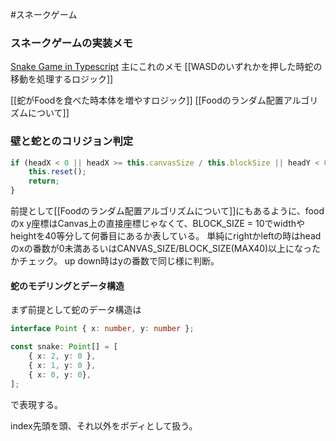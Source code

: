 #スネークゲーム
### スネークゲームの実装メモ 

[Snake Game in Typescript](https://github.com/devangtomar/typescript-snake-game)
主にこれのメモ
[[WASDのいずれかを押した時蛇の移動を処理するロジック]]

[[蛇がFoodを食べた時本体を増やすロジック]]
[[Foodのランダム配置アルゴリズムについて]]
### 壁と蛇とのコリジョン判定
```javascript
if (headX < 0 || headX >= this.canvasSize / this.blockSize || headY < 0 || headY >= this.canvasSize / this.blockSize) {
    this.reset();
    return;
}
```
前提として[[Foodのランダム配置アルゴリズムについて]]にもあるように、food のx y座標はCanvas上の直接座標じゃなくて、BLOCK_SIZE = 10でwidthやheightを40等分して何番目にあるか表している。
単純にrightかleftの時はheadのxの番数が0未満あるいはCANVAS_SIZE/BLOCK_SIZE(MAX40)以上になったかチェック。
up down時はyの番数で同じ様に判断。

#### 蛇のモデリングとデータ構造 
まず前提として蛇のデータ構造は
```TypeScript
interface Point { x: number, y: number };

const snake: Point[] = [
	{ x: 2, y: 0 },
	{ x: 1, y: 0 },
	{ x: 0, y: 0},
];
```
で表現する。

index先頭を頭、それ以外をボディとして扱う。
